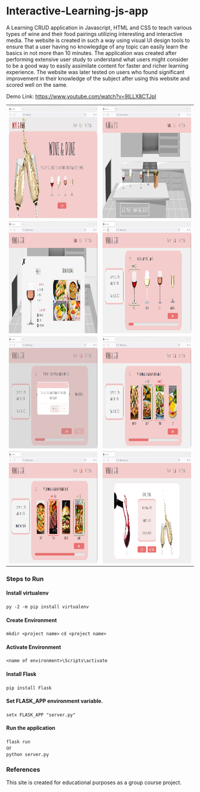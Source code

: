 # Interactive-Learning-js-app
A Learning CRUD application in Javascript, HTML and CSS to teach various types of wine and their food pairings utilizing interesting and interactive media. The website is created in such a way using visual UI design tools to ensure that a user having no knowlegdge of any topic can easily learn the basics in not more than 10 minutes. The application was created after performing extensive user study to understand what users might consider to be a good way to easily assimilate content for faster and richer learning experience. The website was later tested on users who found significant improvement in their knowledge of the subject after using this website and scored well on the same. 

Demo Link: https://www.youtube.com/watch?v=9ILLX8CTJpI


| | |
|:-------------------------:|:-------------------------:|
|<img src="images/1.png" width="1000" height="300" /> | <img src="images/2.png" width="1000" height="300" /> |
|<img src="images/3.png" width="1000" height="300" /> | <img src="images/4.png" width="1000" height="300" /> |
|<img src="images/5.png" width="1000" height="300" /> | <img src="images/6.png" width="1000" height="300" /> |
|<img src="images/7.png" width="1000" height="300" /> | <img src="images/8.png" width="1000" height="300" /> |

### Steps to Run
  #### Install virtualenv
  `py -2 -m pip install virtualenv`

  #### Create Environment
  `mkdir <project name>`
  `cd <project name>`

  #### Activate Environment
  `<name of environment>\Scripts\activate`

  #### Install Flask
  `pip install Flask`
  
  #### Set FLASK_APP environment variable.
  `setx FLASK_APP "server.py"`

  #### Run the application
  `flask run`  
  or  
  `python server.py `

### References
This site is created for educational purposes as a group course project.<br>
